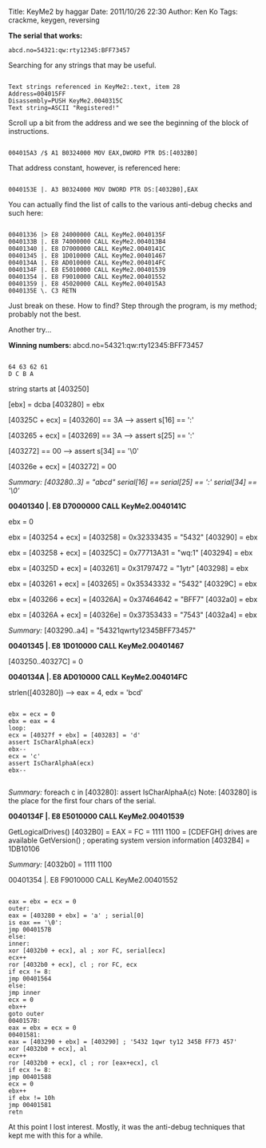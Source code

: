 Title: KeyMe2 by haggar
Date: 2011/10/26 22:30
Author: Ken Ko
Tags: crackme, keygen, reversing

<strong>The serial that works:</strong>

<code>abcd.no=54321:qw:rty12345:BFF73457</code>

Searching for any strings that may be useful.

<code>
Text strings referenced in KeyMe2:.text, item 28
Address=004015FF
Disassembly=PUSH KeyMe2.0040315C
Text string=ASCII "Registered!"
</code>

Scroll up a bit from the address and we see the beginning of the block of instructions.

<code>
004015A3 /$ A1 B0324000 MOV EAX,DWORD PTR DS:[4032B0]
</code>

That address constant, however, is referenced here:

<code>
0040153E |. A3 B0324000 MOV DWORD PTR DS:[4032B0],EAX
</code>

You can actually find the list of calls to the various anti-debug checks and such here:

<code>
00401336 |&gt; E8 24000000 CALL KeyMe2.0040135F
0040133B |. E8 74000000 CALL KeyMe2.004013B4
00401340 |. E8 D7000000 CALL KeyMe2.0040141C
00401345 |. E8 1D010000 CALL KeyMe2.00401467
0040134A |. E8 AD010000 CALL KeyMe2.004014FC
0040134F |. E8 E5010000 CALL KeyMe2.00401539
00401354 |. E8 F9010000 CALL KeyMe2.00401552
00401359 |. E8 45020000 CALL KeyMe2.004015A3
0040135E \. C3 RETN
</code>

Just break on these. How to find? Step through the program, is my method; probably not the best.

Another try...

<strong>Winning numbers: </strong>abcd.no=54321:qw:rty12345:BFF73457

<code>
64 63 62 61
D C B A
</code>

string starts at [403250]

[ebx] = dcba
[403280] = ebx

[40325C + ecx] = [403260] == 3A
--&gt; assert s[16] == ':'

[403265 + ecx] = [403269] == 3A
--&gt; assert s[25] == ':'

[403272] == 00
--&gt; assert s[34] == '\0'

[40326e + ecx] = [403272] = 00

<em>Summary:<em>
[403280..3] = "abcd"
serial[16] == serial[25] == ':'
serial[34] == '\0'</em></em>

<strong>
00401340 |. E8 D7000000 CALL KeyMe2.0040141C
</strong>

ebx = 0

ebx = [403254 + ecx] = [403258] = 0x32333435 = "5432"
[403290] = ebx

ebx = [403258 + ecx] = [40325C] = 0x77713A31 = "wq:1"
[403294] = ebx

ebx = [40325D + ecx] = [403261] = 0x31797472 = "1ytr"
[403298] = ebx

ebx = [403261 + ecx] = [403265] = 0x35343332 = "5432"
[40329C] = ebx

ebx = [403266 + ecx] = [40326A] = 0x37464642 = "BFF7"
[4032a0] = ebx

ebx = [40326A + ecx] = [40326e] = 0x37353433 = "7543"
[4032a4] = ebx

<em>Summary:</em>
[403290..a4] = "54321qwrty12345BFF73457"

<strong>
00401345 |. E8 1D010000 CALL KeyMe2.00401467
</strong>

[403250..40327C] = 0

<strong>
0040134A |. E8 AD010000 CALL KeyMe2.004014FC
</strong>

strlen([403280])
--&gt; eax = 4, edx = 'bcd'

<code>
ebx = ecx = 0
ebx = eax = 4
loop:
ecx = [40327f + ebx] = [403283] = 'd'
assert IsCharAlphaA(ecx)
ebx--
ecx = 'c'
assert IsCharAlphaA(ecx)
ebx--

</code>

<em>Summary:</em>
foreach c in [403280]:
assert IsCharAlphaA(c)
Note: [403280] is the place for the first four chars of the serial.

<strong>
0040134F |. E8 E5010000 CALL KeyMe2.00401539
</strong>

GetLogicalDrives()
[4032B0] = EAX = FC = 1111 1100 = [CDEFGH] drives are available
GetVersion() ; operating system version information
[4032B4] = 1DB10106

<em>Summary:</em>
[4032b0] = 1111 1100

00401354 |. E8 F9010000 CALL KeyMe2.00401552

<code>
eax = ebx = ecx = 0
outer:
eax = [403280 + ebx] = 'a' ; serial[0]
is eax == '\0':
jmp 0040157B
else:
inner:
xor [4032b0 + ecx], al ; xor FC, serial[ecx]
ecx++
ror [4032b0 + ecx], cl ; ror FC, ecx
if ecx != 8:
jmp 00401564
else:
jmp inner
ecx = 0
ebx++
goto outer
0040157B:
eax = ebx = ecx = 0
00401581:
eax = [403290 + ebx] = [403290] ; '5432 1qwr ty12 345B FF73 457'
xor [4032b0 + ecx], al
ecx++
ror [4032b0 + ecx], cl ; ror [eax+ecx], cl
if ecx != 8:
jmp 00401588
ecx = 0
ebx++
if ebx != 10h
jmp 00401581
retn
</code>

At this point I lost interest. Mostly, it was the anti-debug techniques that kept me with this for a while.
